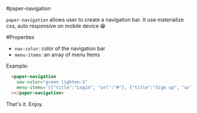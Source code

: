 #paper-navigation

`paper-navigation` allows user to create a navigation bar. It use materialize css, auto responsive on mobile device :grin:

#Properties

- `nav-color`: color of the navigation bar
- `menu-items`: an array of menu Items

Example:

```html
  <paper-navigation
    nav-color="green lighten-1"
    menu-items='[{"title":"Login", "url":"#"}, {"title":"Sign up", "url": "#"}]'
  ></paper-navigation>
```

That's it. Enjoy.
